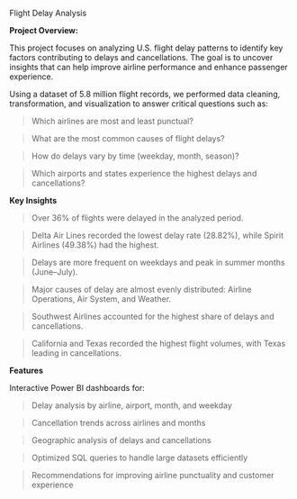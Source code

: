 Flight Delay Analysis

**Project Overview:**

This project focuses on analyzing U.S. flight delay patterns to identify key factors contributing to delays and cancellations. The goal is to uncover insights that can help improve airline performance and enhance passenger experience.

Using a dataset of 5.8 million flight records, we performed data cleaning, transformation, and visualization to answer critical questions such as:

> Which airlines are most and least punctual?

> What are the most common causes of flight delays?

> How do delays vary by time (weekday, month, season)?

> Which airports and states experience the highest delays and cancellations?

**Key Insights**

> Over 36% of flights were delayed in the analyzed period.

> Delta Air Lines recorded the lowest delay rate (28.82%), while Spirit Airlines (49.38%) had the highest.

> Delays are more frequent on weekdays and peak in summer months (June–July).

> Major causes of delay are almost evenly distributed: Airline Operations, Air System, and Weather.

> Southwest Airlines accounted for the highest share of delays and cancellations.

> California and Texas recorded the highest flight volumes, with Texas leading in cancellations.

**Features**

Interactive Power BI dashboards for:

> Delay analysis by airline, airport, month, and weekday

> Cancellation trends across airlines and months

> Geographic analysis of delays and cancellations

> Optimized SQL queries to handle large datasets efficiently

> Recommendations for improving airline punctuality and customer experience
